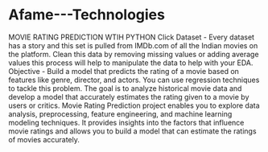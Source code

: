 # Afame---Technologies
MOVIE RATING PREDICTION WTIH PYTHON
Click 
Dataset -
Every dataset has a story and this set is pulled from IMDb.com of all the Indian movies on the platform.
Clean this data by removing missing values or adding average values this process will help to manipulate the
data to help with your EDA.
Objective -
Build a model that predicts the rating of a movie based on features like genre, director, and actors. You
can use regression techniques to tackle this problem.
The goal is to analyze historical movie data and develop a model that accurately estimates the rating
given to a movie by users or critics.
Movie Rating Prediction project enables you to explore data analysis, preprocessing, feature engineering,
and machine learning modeling techniques. It provides insights into the factors that influence movie
ratings and allows you to build a model that can estimate the ratings of movies accurately.

